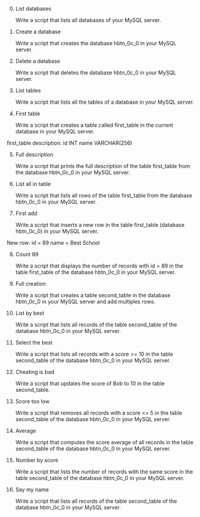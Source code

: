 0. List databases

	Write a script that lists all databases of your MySQL server.

1. Create a database

	Write a script that creates the database hbtn_0c_0 in your MySQL server.

2. Delete a database

	Write a script that deletes the database hbtn_0c_0 in your MySQL server.

3. List tables

	Write a script that lists all the tables of a database in your MySQL server.

4. First table

	Write a script that creates a table called first_table in the current database in your MySQL server.

first_table description:
id INT
name VARCHAR(256)

5. Full description
	
	Write a script that prints the full description of the table first_table from the database hbtn_0c_0 in your MySQL server.

6. List all in table

	Write a script that lists all rows of the table first_table from the database hbtn_0c_0 in your MySQL server.

7. First add
	
	Write a script that inserts a new row in the table first_table (database hbtn_0c_0) in your MySQL server.

New row:
id = 89
name = Best School

8. Count 89

	Write a script that displays the number of records with id = 89 in the table first_table of the database hbtn_0c_0 in your MySQL server.

9. Full creation

	Write a script that creates a table second_table in the database hbtn_0c_0 in your MySQL server and add multiples rows.

10. List by best

	Write a script that lists all records of the table second_table of the database hbtn_0c_0 in your MySQL server.

11. Select the best

	Write a script that lists all records with a score >= 10 in the table second_table of the database hbtn_0c_0 in your MySQL server.

12. Cheating is bad

	Write a script that updates the score of Bob to 10 in the table second_table.

13. Score too low

	Write a script that removes all records with a score <= 5 in the table second_table of the database hbtn_0c_0 in your MySQL server.

14. Average

	Write a script that computes the score average of all records in the table second_table of the database hbtn_0c_0 in your MySQL server.

15. Number by score

	Write a script that lists the number of records with the same score in the table second_table of the database hbtn_0c_0 in your MySQL server.

16. Say my name

	Write a script that lists all records of the table second_table of the database hbtn_0c_0 in your MySQL server.
